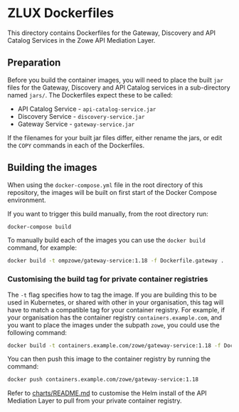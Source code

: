 # ZLUX Dockerfiles

This directory contains Dockerfiles for the Gateway, Discovery and API Catalog Services in the Zowe API Mediation Layer.

## Preparation

Before you build the container images, you will need to place the built `jar` files for the Gateway, Discovery and API Catalog services in a sub-directory named `jars/`. The Dockerfiles expect these to be called:
* API Catalog Service - `api-catalog-service.jar`
* Discovery Service - `discovery-service.jar`
* Gateway Service - `gateway-service.jar`

If the filenames for your built jar files differ, either rename the jars, or edit the `COPY` commands in each of the Dockerfiles.

## Building the images

When using the `docker-compose.yml` file in the root directory of this repository, the images will be built on first start of the Docker Compose environment.

If you want to trigger this build manually, from the root directory run:
```bash
docker-compose build
```

To manually build each of the images you can use the `docker build` command, for example:
```bash
docker build -t ompzowe/gateway-service:1.18 -f Dockerfile.gateway .
```

### Customising the build tag for private container registries

The `-t` flag specifies how to tag the image. If you are building this to be used in Kubernetes, or shared with other in your organisation, this tag will have to match a compatible tag for your container registry. For example, if your organisation has the container registry `containers.example.com`, and you want to place the images under the subpath `zowe`, you could use the following command:
```bash
docker build -t containers.example.com/zowe/gateway-service:1.18 -f Dockerfile.gateway .
```

You can then push this image to the container registry by running the command:
```bash
docker push containers.example.com/zowe/gateway-service:1.18
```

Refer to [charts/README.md](../../charts/README.md) to customise the Helm install of the API Mediation Layer to pull from your private container registry.